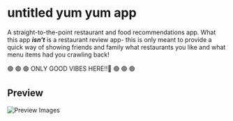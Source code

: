 # untitled yum yum app

A straight-to-the-point restaurant and food recommendations app. What this app <em><strong>isn't</strong></em> is a restaurant review app- this is only meant to provide a quick way of showing friends and family what restaurants you like and what menu items had you crawling back!

🟢 🟢 🟢 ONLY GOOD VIBES HERE!!😤 🟢 🟢 🟢

## Preview

![Preview Images](https://i.imgur.com/7fP0gRU.png?1)
